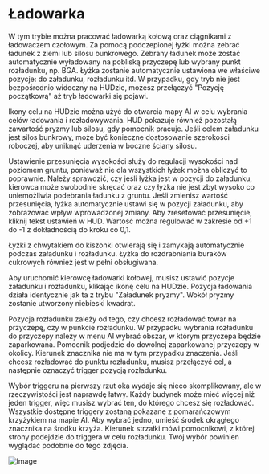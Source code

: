 # Ładowarka


W tym trybie można pracować ładowarką kołową oraz ciągnikami z ładowaczem czołowym.
Za pomocą podczepionej łyżki można zebrać ładunek z ziemi lub silosu bunkrowego.
Zebrany ładunek może zostać automatycznie wyładowany na pobliską przyczepę lub wybrany punkt rozładunku, np. BGA.
Łyżka zostanie automatycznie ustawiona we właściwe pozycje: do załadunku, rozładunku itd.
W przypadku, gdy tryb nie jest bezpośrednio widoczny na HUDzie, możesz przełączyć "Pozycję początkową" aż tryb ładowarki się pojawi.

Ikony celu na HUDzie można użyć do otwarcia mapy AI w celu wybrania celów ładowania i rozładowywania.
HUD pokazuje również pozostałą zawartość pryzmy lub silosu, gdy pomocnik pracuje.
Jeśli celem załadunku jest silos bunkrowy, może być konieczne dostosowanie szerokości roboczej, aby uniknąć uderzenia w boczne ściany silosu.

Ustawienie przesunięcia wysokości służy do regulacji wysokości nad poziomem gruntu, ponieważ nie dla wszystkich łyżek można obliczyć to poprawnie.
Należy sprawdzić, czy jeśli łyżka jest w pozycji do załadunku, kierowca może swobodnie skręcać oraz czy łyżka nie jest zbyt wysoko co uniemożliwia podebrania ładunku z gruntu.
Jeśli zmienisz wartość przesunięcia, łyżka automatycznie ustawi się w pozycji załadunku, aby zobrazować wpływ wprowadzonej zmiany.
Aby zresetować przesunięcie, kliknij tekst ustawień w HUD. Wartość można regulować w zakresie od +1 do -1 z dokładnością do kroku co 0,1.

Łyżki z chwytakiem do kiszonki otwierają się i zamykają automatycznie podczas załadunku i rozładunku.
Łyżka do rozdrabniania buraków cukrowych również jest w pełni obsługiwana.


Aby uruchomić kierowcę ładowarki kołowej, musisz ustawić pozycje załadunku i rozładunku, klikając ikonę celu na HUDzie.
Pozycja ładowania działa identycznie jak ta z trybu "Załadunek pryzmy". Wokół pryzmy zostanie utworzony niebieski kwadrat.

Pozycja rozładunku zależy od tego, czy chcesz rozładować towar na przyczepę, czy w punkcie rozładunku.
W przypadku wybrania rozładunku do przyczepy należy w menu AI wybrać obszar, w którym przyczepa będzie zaparkowana.
Pomocnik podjedzie do dowolnej zaparkowanej przyczepy w okolicy. Kierunek znacznika nie ma w tym przypadku znaczenia.
Jeśli chcesz rozładować do punktu rozładunku, musisz przełączyć cel, a następnie oznaczyć trigger pozycją rozładunku.


Wybór triggeru na pierwszy rzut oka wydaje się nieco skomplikowany, ale w rzeczywistości jest naprawdę łatwy.
Każdy budynek może mieć więcej niż jeden trigger, więc musisz wybrać ten, do którego chcesz się rozładować.
Wszystkie dostępne triggery zostaną pokazane z pomarańczowym krzyżykiem na mapie AI.
Aby wybrać jedno, umieść środek okrągłego znacznika na środku krzyża.
Kierunek strzałki mówi pomocnikowi, z której strony podejdzie do triggera w celu rozładunku.
Twój wybór powinien wyglądać podobnie do tego zdjęcia.


![Image](/home/runner/work/CourseplayHelp/CourseplayHelp/translation_data/shovelloadertrigger_0_0_830_610.png)

